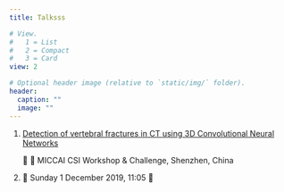 ```yaml
---
title: Talksss

# View.
#   1 = List
#   2 = Compact
#   3 = Card
view: 2

# Optional header image (relative to `static/img/` folder).
header:
  caption: ""
  image: ""
---
```


1. [Detection of vertebral fractures in CT using 3D Convolutional Neural Networks]()
    
    :date: 
    :office: MICCAI CSI Workshop & Challenge, Shenzhen, China

2. []()

    :date: Sunday 1 December 2019, 11:05
    :office: 
